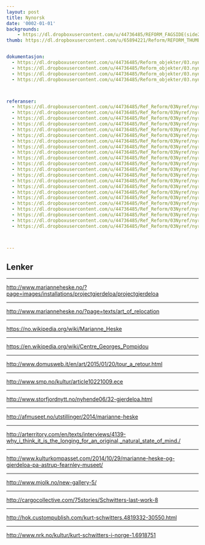 ```yaml
---
layout: post
title: Nynorsk
date: '0002-01-01'
backgrounds:
    - https://dl.dropboxusercontent.com/u/44736485/REFORM_FAGSIDE(side2)/03.Nynorsk2m.jpg
thumb: https://dl.dropboxusercontent.com/u/65894221/Reform/REFORM_THUMBNAILS/03.Nynorsk.jpg


dokumentasjon:
  - https://dl.dropboxusercontent.com/u/44736485/Reform_objekter/03.nyn1.jpg
  - https://dl.dropboxusercontent.com/u/44736485/Reform_objekter/03.nyn2.jpg
  - https://dl.dropboxusercontent.com/u/44736485/Reform_objekter/03.nyn3.jpg
  - https://dl.dropboxusercontent.com/u/44736485/Reform_objekter/03.nyn4.jpg



referanser:
  - https://dl.dropboxusercontent.com/u/44736485/Ref_Reform/03Nyref/nyref01.jpg
  - https://dl.dropboxusercontent.com/u/44736485/Ref_Reform/03Nyref/nyref01b.jpg
  - https://dl.dropboxusercontent.com/u/44736485/Ref_Reform/03Nyref/nyref02.jpg
  - https://dl.dropboxusercontent.com/u/44736485/Ref_Reform/03Nyref/nyref02b.jpg
  - https://dl.dropboxusercontent.com/u/44736485/Ref_Reform/03Nyref/nyref03.jpg
  - https://dl.dropboxusercontent.com/u/44736485/Ref_Reform/03Nyref/nyref03b.jpg
  - https://dl.dropboxusercontent.com/u/44736485/Ref_Reform/03Nyref/nyref03c.jpg
  - https://dl.dropboxusercontent.com/u/44736485/Ref_Reform/03Nyref/nyref3d.jpg
  - https://dl.dropboxusercontent.com/u/44736485/Ref_Reform/03Nyref/nyref03e.jpg
  - https://dl.dropboxusercontent.com/u/44736485/Ref_Reform/03Nyref/nyref04.jpg
  - https://dl.dropboxusercontent.com/u/44736485/Ref_Reform/03Nyref/nyref05.jpg
  - https://dl.dropboxusercontent.com/u/44736485/Ref_Reform/03Nyref/nyref06.jpg
  - https://dl.dropboxusercontent.com/u/44736485/Ref_Reform/03Nyref/nyref6b.jpg
  - https://dl.dropboxusercontent.com/u/44736485/Ref_Reform/03Nyref/nyref06c.jpg
  - https://dl.dropboxusercontent.com/u/44736485/Ref_Reform/03Nyref/nyref06d.jpg
  - https://dl.dropboxusercontent.com/u/44736485/Ref_Reform/03Nyref/nyref07.jpg
  - https://dl.dropboxusercontent.com/u/44736485/Ref_Reform/03Nyref/nyref08.jpg
  - https://dl.dropboxusercontent.com/u/44736485/Ref_Reform/03Nyref/nyref09.jpg
  - https://dl.dropboxusercontent.com/u/44736485/Ref_Reform/03Nyref/nyref09b.jpg
  - https://dl.dropboxusercontent.com/u/44736485/Ref_Reform/03Nyref/nyref09c.jpg
  - https://dl.dropboxusercontent.com/u/44736485/Ref_Reform/03Nyref/nyref10.jpg
  - https://dl.dropboxusercontent.com/u/44736485/Ref_Reform/03Nyref/nyref11.jpg



---
```



## Lenker<a id="lenker"></a>

* * *
<http://www.marianneheske.no/?page=images/installations/projectgjerdeloa/projectgjerdeloa>

* * *
<http://www.marianneheske.no/?page=texts/art_of_relocation>

* * *
<https://no.wikipedia.org/wiki/Marianne_Heske>

* * *
<https://en.wikipedia.org/wiki/Centre_Georges_Pompidou>

* * *
<http://www.domusweb.it/en/art/2015/01/20/tour_a_retour.html>

* * *
<http://www.smp.no/kultur/article10221009.ece>

* * *
<http://www.storfjordnytt.no/nyhende06/32-gjerdeloa.html>

* * *
<http://afmuseet.no/utstillinger/2014/marianne-heske>

* * *
<http://arterritory.com/en/texts/interviews/4139-why_i_think_it_is_the_longing_for_an_original,_natural_state_of_mind./>

* * *
<http://www.kulturkompasset.com/2014/10/29/marianne-heske-og-gjerdeloa-pa-astrup-fearnley-museet/>

* * *
<http://www.mjolk.no/new-gallery-5/>

* * *
<http://cargocollective.com/75stories/Schwitters-last-work-8>

* * *
<http://hok.custompublish.com/kurt-schwitters.4819332-30550.html>

* * *
<http://www.nrk.no/kultur/kurt-schwitters-i-norge-1.6918751>

